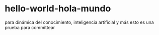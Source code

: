 # hello-world-hola-mundo
para dinámica del conocimiento, inteligencia artificial y más
esto es una prueba para committear
